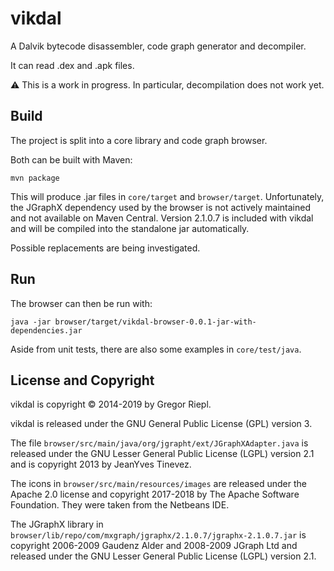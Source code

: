 # vikdal

A Dalvik bytecode disassembler, code graph generator and decompiler.

It can read .dex and .apk files.

:warning: This is a work in progress. In particular, decompilation does not
work yet.

## Build

The project is split into a core library and code graph browser.

Both can be built with Maven:

```
mvn package
```

This will produce .jar files in `core/target` and `browser/target`.
Unfortunately, the JGraphX dependency used by the browser is not actively
maintained and not available on Maven Central. Version 2.1.0.7 is included
with vikdal and will be compiled into the standalone jar automatically.

Possible replacements are being investigated.

## Run

The browser can then be run with:

```
java -jar browser/target/vikdal-browser-0.0.1-jar-with-dependencies.jar
```

Aside from unit tests, there are also some examples in `core/test/java`.

## License and Copyright

vikdal is copyright © 2014-2019 by Gregor Riepl.

vikdal is released under the GNU General Public License (GPL) version 3.

The file `browser/src/main/java/org/jgrapht/ext/JGraphXAdapter.java` is released under the
GNU Lesser General Public License (LGPL) version 2.1 and is copyright
2013 by JeanYves Tinevez.

The icons in `browser/src/main/resources/images` are released under the Apache 2.0 license and copyright
2017-2018 by The Apache Software Foundation. They were taken from the Netbeans IDE.

The JGraphX library in `browser/lib/repo/com/mxgraph/jgraphx/2.1.0.7/jgraphx-2.1.0.7.jar`
is copyright 2006-2009 Gaudenz Alder and 2008-2009 JGraph Ltd and released
under the GNU Lesser General Public License (LGPL) version 2.1.
